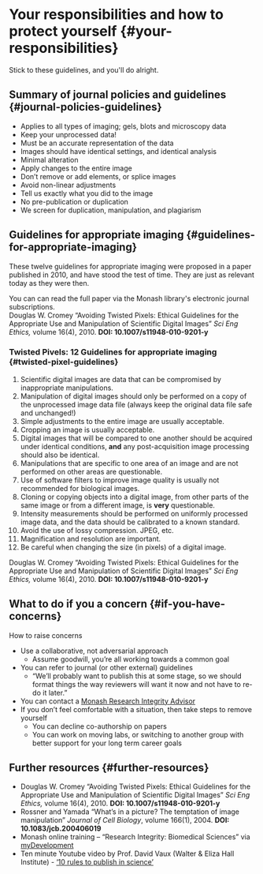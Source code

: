 # Your responsibilities and how to protect yourself {#your-responsibilities}

Stick to these guidelines, and you'll do alright.

## Summary of journal policies and guidelines {#journal-policies-guidelines}

* Applies to all types of imaging; gels, blots and microscopy data
* Keep your unprocessed data!
* Must be an accurate representation of the data
* Images should have identical settings, and identical analysis
* Minimal alteration
* Apply changes to the entire image
* Don’t remove or add elements, or splice images
* Avoid non-linear adjustments
* Tell us exactly what you did to the image
* No pre-publication or duplication
* We screen for duplication, manipulation, and plagiarism

## Guidelines for appropriate imaging {#guidelines-for-appropriate-imaging}

These twelve guidelines for appropriate imaging were proposed in a paper published in 2010, and have stood the test of time. They are just as relevant today as they were then.

You can can read the full paper via the Monash library's electronic journal subscriptions.  
Douglas W. Cromey “Avoiding Twisted Pixels: Ethical Guidelines for the Appropriate Use and Manipulation of Scientific Digital Images” _Sci Eng Ethics,_ volume 16\(4\), 2010. **DOI: 10.1007/s11948-010-9201-y**

### Twisted Pivels: 12 Guidelines for appropriate imaging {#twisted-pixel-guidelines}

1. Scientific digital images are data that can be compromised by inappropriate manipulations.
2. Manipulation of digital images should only be performed on a copy of the unprocessed image data file \(always keep the original data file safe and unchanged!\)
3. Simple adjustments to the entire image are usually acceptable.
4. Cropping an image is usually acceptable.
5. Digital images that will be compared to one another should be acquired under identical conditions, **and** any post-acquisition image processing should also be identical.
6. Manipulations that are specific to one area of an image and are not performed on other areas are questionable.
7. Use of software filters to improve image quality is usually not recommended for biological images.
8. Cloning or copying objects into a digital image, from other parts of the same image or from a different image, is **very** questionable.
9. Intensity measurements should be performed on uniformly processed image data, and the data should be calibrated to a known standard.
10. Avoid the use of lossy compression. JPEG, etc.
11. Magnification and resolution are important.
12. Be careful when changing the size \(in pixels\) of a digital image.

Douglas W. Cromey “Avoiding Twisted Pixels: Ethical Guidelines for the Appropriate Use and Manipulation of Scientific Digital Images” _Sci Eng Ethics,_ volume 16\(4\), 2010. **DOI: 10.1007/s11948-010-9201-y**

## What to do if you a concern {#if-you-have-concerns}

How to raise concerns

* Use a collaborative, not adversarial approach
  * Assume goodwill, you’re all working towards a common goal
* You can refer to journal \(or other external\) guidelines
  * “We’ll probably want to publish this at some stage, so we should format things the way reviewers will want it now and not have to re-do it later.”
* You can contact a [Monash Research Integrity Advisor](http://www.intranet.monash/researchadmin/start/ethics/research-integrity/advisors)
* If you don’t feel comfortable with a situation, then take steps to remove yourself
  * You can decline co-authorship on papers
  * You can work on moving labs, or switching to another group with better support for your long term career goals

## Further resources {#further-resources}

* Douglas W. Cromey “Avoiding Twisted Pixels: Ethical Guidelines for the Appropriate Use and Manipulation of Scientific Digital Images” _Sci Eng Ethics,_ volume 16\(4\), 2010. **DOI: 10.1007/s11948-010-9201-y**
* Rossner and Yamada “What’s in a picture? The temptation of image manipulation” _Journal of Cell Biology_, volume 166\(1\), 2004. **DOI: 10.1083/jcb.200406019**
* Monash online training – “Research Integrity: Biomedical Sciences” via [myDevelopment](https://login.monash.edu/adfs/ls)
* Ten minute Youtube video by Prof. David Vaux \(Walter & Eliza Hall Institute\) - [‘10 rules to publish in science’](http://www.youtube.com/watch?v=BDArx6eecow)



